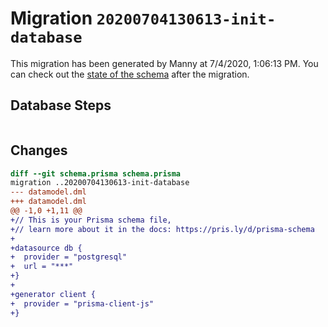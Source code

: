 # Migration `20200704130613-init-database`

This migration has been generated by Manny at 7/4/2020, 1:06:13 PM. You can
check out the [state of the schema](./schema.prisma) after the migration.

## Database Steps

```sql

```

## Changes

```diff
diff --git schema.prisma schema.prisma
migration ..20200704130613-init-database
--- datamodel.dml
+++ datamodel.dml
@@ -1,0 +1,11 @@
+// This is your Prisma schema file,
+// learn more about it in the docs: https://pris.ly/d/prisma-schema
+
+datasource db {
+  provider = "postgresql"
+  url = "***"
+}
+
+generator client {
+  provider = "prisma-client-js"
+}
```

